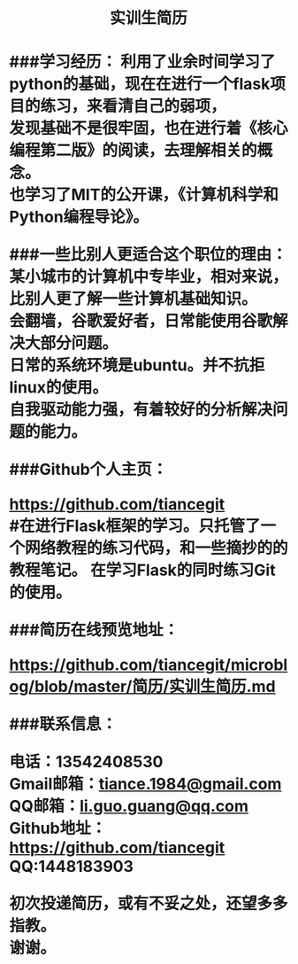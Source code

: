 
<h1 style="text-align:center">实训生简历 <h1>

###学习经历：
利用了业余时间学习了python的基础，现在在进行一个flask项目的练习，来看清自己的弱项，  
发现基础不是很牢固，也在进行着《核心编程第二版》的阅读，去理解相关的概念。  
也学习了MIT的公开课，《计算机科学和Python编程导论》。


###一些比别人更适合这个职位的理由：
某小城市的计算机中专毕业，相对来说，比别人更了解一些计算机基础知识。  
会翻墙，谷歌爱好者，日常能使用谷歌解决大部分问题。  
日常的系统环境是ubuntu。并不抗拒linux的使用。  
自我驱动能力强，有着较好的分析解决问题的能力。


###Github个人主页：

https://github.com/tiancegit  
\#在进行Flask框架的学习。只托管了一个网络教程的练习代码，和一些摘抄的的教程笔记。
在学习Flask的同时练习Git的使用。

###简历在线预览地址：

https://github.com/tiancegit/microblog/blob/master/简历/实训生简历.md


###联系信息：

电话：13542408530  
Gmail邮箱：tiance.1984@gmail.com  
QQ邮箱：li.guo.guang@qq.com  
Github地址：https://github.com/tiancegit  
QQ:1448183903


初次投递简历，或有不妥之处，还望多多指教。  
谢谢。
